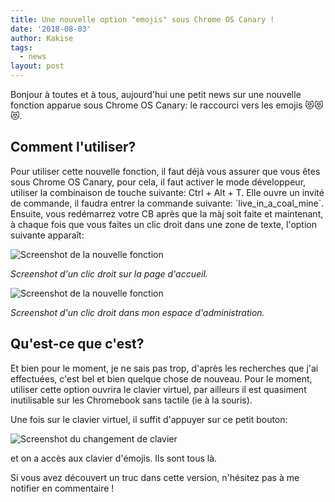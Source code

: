 ```yaml
---
title: Une nouvelle option "emojis" sous Chrome OS Canary !
date: '2018-08-03'
author: Kakise
tags:
  - news
layout: post
---
```

Bonjour à toutes et à tous, aujourd'hui une petit news sur une nouvelle fonction apparue sous Chrome OS Canary: le raccourci vers les emojis 😻😻😻.

## Comment l'utiliser?

Pour utiliser cette nouvelle fonction, il faut déjà vous assurer que vous êtes sous Chrome OS Canary, pour cela, il faut activer le mode développeur, utiliser la combinaison de touche suivante: Ctrl + Alt + T. Elle ouvre un invité de commande, il faudra entrer la commande suivante: \`live_in_a_coal_mine\`. Ensuite, vous redémarrez votre CB après que la màj soit faite et maintenant, à chaque fois que vous faites un clic droit dans une zone de texte, l'option suivante apparaît:

![Screenshot de la nouvelle fonction](/images/screenshot-2018-08-03-at-10.34.52.png)

_Screenshot d'un clic droit sur la page d'accueil._

![Screenshot de la nouvelle fonction](/images/screenshot-2018-08-03-at-10.39.56.png)

_Screenshot d'un clic droit dans mon espace d'administration._

## Qu'est-ce que c'est?

Et bien pour le moment, je ne sais pas trop, d'après les recherches que j'ai effectuées, c'est bel et bien quelque chose de nouveau. Pour le moment, utiliser cette option ouvrira le clavier virtuel, par ailleurs il est quasiment inutilisable sur les Chromebook sans tactile (ie à la souris).

Une fois sur le clavier virtuel, il suffit d'appuyer sur ce petit bouton:

![Screenshot du changement de clavier](/images/screenshot-2018-08-03-at-10.50.40.png)

et on a accès aux clavier d'émojis. Ils sont tous là.

Si vous avez découvert un truc dans cette version, n'hésitez pas à me notifier en commentaire !
